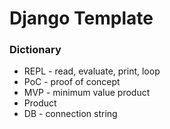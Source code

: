 # Django Template

### Dictionary
- REPL - read, evaluate, print, loop
- PoC - proof of concept
- MVP - minimum value product
- Product 
- DB - connection string